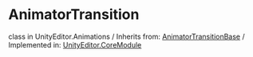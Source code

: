 # AnimatorTransition
class in UnityEditor.Animations
 / Inherits from: <a href="https://docs.unity3d.com/6000.2/Documentation/ScriptReference/AnimatorTransitionBase.html">AnimatorTransitionBase</a> / Implemented in: <a href="https://docs.unity3d.com/6000.2/Documentation/ScriptReference/UnityEditor.CoreModule.html">UnityEditor.CoreModule</a>
